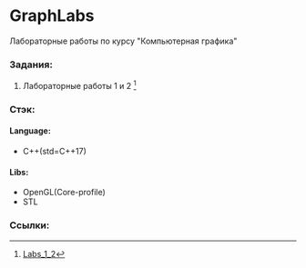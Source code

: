# GraphLabs
Лабораторные работы по курсу "Компьютерная графика"

### Задания:
1. Лабораторные работы 1 и 2 [^1]

### Стэк:

#### Language: 
- C++(std=C++17)

#### Libs:
- OpenGL(Core-profile)
- STL

### Ссылки:
[^1]: [Labs_1_2](https://registry.khronos.org/OpenGL/index_gl.php)
